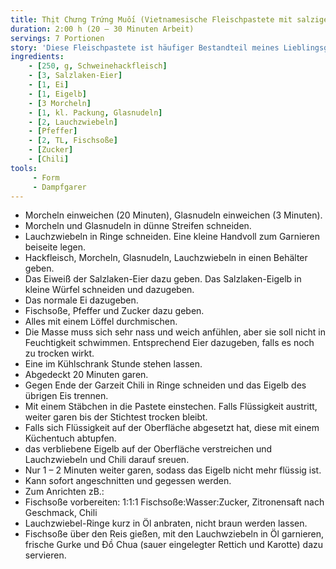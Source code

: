 ```yaml
---
title: Thịt Chưng Trứng Muối (Vietnamesische Fleischpastete mit salzigen Eiern)
duration: 2:00 h (20 – 30 Minuten Arbeit)
servings: 7 Portionen
story: 'Diese Fleischpastete ist häufiger Bestandteil meines Lieblingsgerichts aus Vietnam: Cơm Tấm.'
ingredients:
    - [250, g, Schweinehackfleisch]
    - [3, Salzlaken-Eier]
    - [1, Ei]
    - [1, Eigelb]
    - [3 Morcheln]
    - [1, kl. Packung, Glasnudeln]
    - [2, Lauchzwiebeln]
    - [Pfeffer]
    - [2, TL, Fischsoße]
    - [Zucker]
    - [Chili]
tools:
     - Form
     - Dampfgarer
---
```


* Morcheln einweichen (20 Minuten), Glasnudeln einweichen (3 Minuten).
* Morcheln und Glasnudeln in dünne Streifen schneiden.
* Lauchzwiebeln in Ringe schneiden. Eine kleine Handvoll zum Garnieren beiseite legen.
* Hackfleisch, Morcheln, Glasnudeln, Lauchzwiebeln in einen Behälter geben.
* Das Eiweiß der Salzlaken-Eier dazu geben. Das Salzlaken-Eigelb in kleine Würfel schneiden und dazugeben.
* Das normale Ei dazugeben.
* Fischsoße, Pfeffer und Zucker dazu geben.
* Alles mit einem Löffel durchmischen.
* Die Masse muss sich sehr nass und weich anfühlen, aber sie soll nicht in Feuchtigkeit schwimmen. Entsprechend Eier dazugeben, falls es noch zu trocken wirkt.
* Eine im Kühlschrank Stunde stehen lassen.
* Abgedeckt 20 Minuten garen.
* Gegen Ende der Garzeit Chili in Ringe schneiden und das Eigelb des übrigen Eis trennen.
* Mit einem Stäbchen in die Pastete einstechen. Falls Flüssigkeit austritt, weiter garen bis der Stichtest trocken bleibt.
* Falls sich Flüssigkeit auf der Oberfläche abgesetzt hat, diese mit einem Küchentuch abtupfen.
* das verbliebene Eigelb auf der Oberfläche verstreichen und Lauchzwiebeln und Chili darauf sreuen.
* Nur 1 – 2 Minuten weiter garen, sodass das Eigelb nicht mehr flüssig ist.
* Kann sofort angeschnitten und gegessen werden.
* Zum Anrichten zB.:
* Fischsoße vorbereiten: 1:1:1 Fischsoße:Wasser:Zucker, Zitronensaft nach Geschmack, Chili
* Lauchzwiebel-Ringe kurz in Öl anbraten, nicht braun werden lassen.
* Fischsoße über den Reis gießen, mit den Lauchwziebeln in Öl garnieren, frische Gurke und Đồ Chua (sauer eingelegter Rettich und Karotte) dazu servieren.

